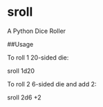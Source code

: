 # sroll
A Python Dice Roller

##Usage

To roll 1 20-sided die:

sroll 1d20

To roll 2 6-sided die and add 2:

sroll 2d6 +2